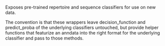 Exposes pre-trained repertoire and sequence classifiers for use on new data.

The convention is that these wrappers leave decision_function and predict_proba of the underlying classifiers untouched,
but provide helper functions that featurize an anndata into the right format for the underlying classifier and pass to those methods.
